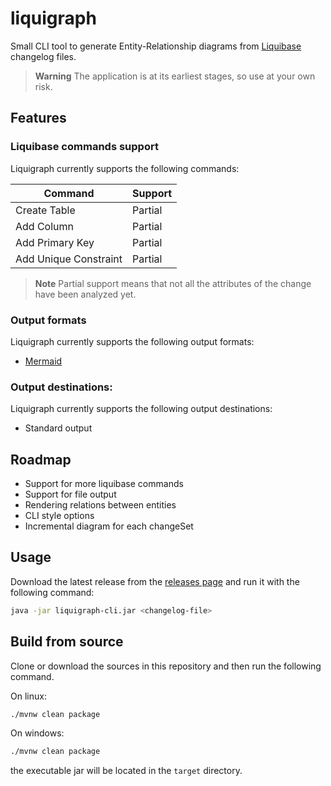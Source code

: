 # liquigraph

Small CLI tool to generate Entity-Relationship diagrams from [Liquibase](https://github.com/liquibase/liquibase)
changelog files.

> **Warning**
> The application is at its earliest stages, so use at your own risk.

## Features

### Liquibase commands support

Liquigraph currently supports the following commands:

| Command               | Support |
|-----------------------|---------|
| Create Table          | Partial |
| Add Column            | Partial |
| Add Primary Key       | Partial |
| Add Unique Constraint | Partial |

> **Note**
> Partial support means that not all the attributes of the change have been analyzed yet.

### Output formats

Liquigraph currently supports the following output formats:

* [Mermaid](https://github.com/mermaid-js/mermaid)

### Output destinations:

Liquigraph currently supports the following output destinations:

* Standard output

## Roadmap

* Support for more liquibase commands
* Support for file output
* Rendering relations between entities
* CLI style options
* Incremental diagram for each changeSet

## Usage

Download the latest release from the [releases page]() and run it with the following command:

```bash
java -jar liquigraph-cli.jar <changelog-file>
```

## Build from source

Clone or download the sources in this repository and then run the following command.

On linux:

```bash
./mvnw clean package
```

On windows:

```bash
./mvnw clean package
```

the executable jar will be located in the `target` directory.
